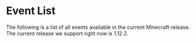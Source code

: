 # Event List

The following is a list of all events available in the current Minecraft release. The current release we support right now is 1.12.2.
